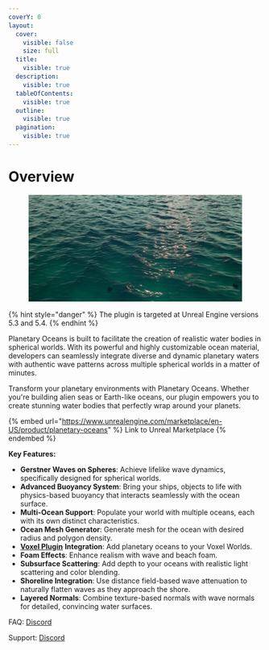 ```yaml
---
coverY: 0
layout:
  cover:
    visible: false
    size: full
  title:
    visible: true
  description:
    visible: true
  tableOfContents:
    visible: true
  outline:
    visible: true
  pagination:
    visible: true
---
```


# Overview

<figure><img src=".gitbook/assets/image (8) (1).png" alt=""><figcaption></figcaption></figure>

{% hint style="danger" %}
The plugin is targeted at Unreal Engine versions 5.3 and 5.4.
{% endhint %}

Planetary Oceans is built to facilitate the creation of realistic water bodies in spherical worlds. With its powerful and highly customizable ocean material, developers can seamlessly integrate diverse and dynamic planetary waters with authentic wave patterns across multiple spherical worlds in a matter of minutes.

Transform your planetary environments with Planetary Oceans. Whether you're building alien seas or Earth-like oceans, our plugin empowers you to create stunning water bodies that perfectly wrap around your planets.

{% embed url="https://www.unrealengine.com/marketplace/en-US/product/planetary-oceans" %}
Link to Unreal Marketplace
{% endembed %}

**Key Features:**

* **Gerstner Waves on Spheres**: Achieve lifelike wave dynamics, specifically designed for spherical worlds.
* **Advanced Buoyancy System**: Bring your ships, objects to life with physics-based buoyancy that interacts seamlessly with the ocean surface.
* **Multi-Ocean Support**: Populate your world with multiple oceans, each with its own distinct characteristics.
* **Ocean Mesh Generator**: Generate mesh for the ocean with desired radius and polygon density.
* [**Voxel Plugin**](https://www.unrealengine.com/marketplace/en-US/product/voxel-plugin) **Integration**: Add planetary oceans to your Voxel Worlds.
* **Foam Effects**: Enhance realism with wave and beach foam.
* **Subsurface Scattering**: Add depth to your oceans with realistic light scattering and color blending.
* **Shoreline Integration**: Use distance field-based wave attenuation to naturally flatten waves as they approach the shore.
* **Layered Normals**: Combine texture-based normals with wave normals for detailed, convincing water surfaces.

FAQ: [Discord](https://discord.com/channels/1224220810110308415/1224221149731491892)

Support: [Discord](https://discord.gg/SvHcuCcjMX)
